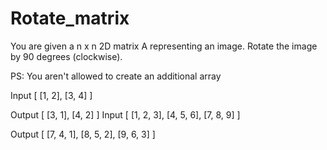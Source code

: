 # Rotate_matrix

You are given a n x n 2D matrix A representing an image.
Rotate the image by 90 degrees (clockwise).

PS: You aren't allowed to create an additional array

Input
[
    [1, 2],
    [3, 4]
 ]

Output
[
    [3, 1],
    [4, 2]
 ]
Input
[
    [1, 2, 3],
    [4, 5, 6],
    [7, 8, 9]
 ]

Output
[
    [7, 4, 1],
    [8, 5, 2],
    [9, 6, 3]
 ]
